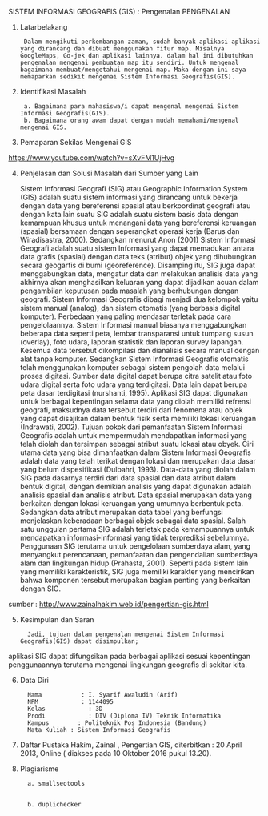 
SISTEM INFORMASI GEOGRAFIS (GIS) : Pengenalan
PENGENALAN





1. Latarbelakang

        Dalam mengikuti perkembangan zaman, sudah banyak aplikasi-aplikasi yang dirancang dan dibuat menggunakan fitur map. Misalnya GoogleMaps, Go-jek dan aplikasi lainnya. dalam hal ini dibutuhkan pengenalan mengenai pembuatan map itu sendiri. Untuk mengenal bagaimana membuat/mengetahui mengenai map. Maka dengan ini saya memaparkan sedikit mengenai Sistem Informasi Geografis(GIS).

2. Identifikasi Masalah

        a. Bagaimana para mahasiswa/i dapat mengenal mengenai Sistem Informasi Geografis(GIS).
        b. Bagaimana orang awam dapat dengan mudah memahami/mengenal mengenai GIS.

3. Pemaparan Sekilas Mengenai GIS

https://www.youtube.com/watch?v=sXvFM1UjHvg


4. Penjelasan dan Solusi Masalah dari Sumber yang Lain

      Sistem Informasi Geografi (SIG) atau Geographic Information System (GIS) adalah suatu sistem informasi yang dirancang untuk bekerja dengan data yang bereferensi spasial atau berkoordinat geografi atau dengan kata lain suatu SIG adalah suatu sistem basis data dengan kemampuan khusus untuk menangani data yang bereferensi keruangan (spasial) bersamaan dengan seperangkat operasi kerja (Barus dan Wiradisastra, 2000). Sedangkan menurut Anon (2001) Sistem Informasi Geografi adalah suatu sistem Informasi yang dapat memadukan antara data grafis (spasial) dengan data teks (atribut) objek yang dihubungkan secara geogarfis di bumi (georeference). Disamping itu, SIG juga dapat menggabungkan data, mengatur data dan melakukan analisis data yang akhirnya akan menghasilkan keluaran yang dapat dijadikan acuan dalam pengambilan keputusan pada masalah yang berhubungan dengan geografi.
       Sistem Informasi Geografis dibagi menjadi dua kelompok yaitu sistem manual (analog), dan sistem otomatis (yang berbasis digital komputer). Perbedaan yang paling mendasar terletak pada cara pengelolaannya. Sistem Informasi manual biasanya menggabungkan beberapa data seperti peta, lembar transparansi untuk tumpang susun (overlay), foto udara, laporan statistik dan laporan survey lapangan. Kesemua data tersebut dikompilasi dan dianalisis secara manual dengan alat tanpa komputer. Sedangkan Sistem Informasi Geografis otomatis telah menggunakan komputer sebagai sistem pengolah data melalui proses digitasi. Sumber data digital dapat berupa citra satelit atau foto udara digital serta foto udara yang terdigitasi. Data lain dapat berupa peta dasar terdigitasi (nurshanti, 1995).
      Aplikasi SIG dapat digunakan untuk berbagai kepentingan selama data yang diolah memiliki refrensi geografi, maksudnya data tersebut terdiri dari fenomena atau objek yang dapat disajikan dalam bentuk fisik serta memiliki lokasi keruangan (Indrawati, 2002). Tujuan pokok dari pemanfaatan Sistem Informasi Geografis adalah untuk mempermudah mendapatkan informasi yang telah diolah dan tersimpan sebagai atribut suatu lokasi atau obyek. Ciri utama data yang bisa dimanfaatkan dalam Sistem Informasi Geografis adalah data yang telah terikat dengan lokasi dan merupakan data dasar yang belum dispesifikasi (Dulbahri, 1993).
       Data-data yang diolah dalam SIG pada dasarnya terdiri dari data spasial dan data atribut dalam bentuk digital, dengan demikian analisis yang dapat digunakan adalah analisis spasial dan analisis atribut. Data spasial merupakan data yang berkaitan dengan lokasi keruangan yang umumnya berbentuk peta. Sedangkan data atribut merupakan data tabel yang berfungsi menjelaskan keberadaan berbagai objek sebagai data spasial. 
    Salah satu unggulan pertama SIG adalah terletak pada kemampuannya untuk mendapatkan informasi-informasi yang tidak terprediksi sebelumnya. Penggunaan SIG terutama untuk pengelolaan sumberdaya alam, yang menyangkut perencanaan, pemanfaatan dan pengendalian sumberdaya alam dan lingkungan hidup (Prahasta, 2001). Seperti pada sistem lain yang memiliki karakteristik, SIG juga memiliki karakter yang mencirikan bahwa komponen tersebut merupakan bagian penting yang berkaitan dengan SIG.

sumber :
http://www.zainalhakim.web.id/pengertian-gis.html

5. Kesimpulan dan Saran

         Jadi, tujuan dalam pengenalan mengenai Sistem Informasi Geografis(GIS) dapat disimpulkan;
aplikasi SIG dapat difungsikan pada berbagai aplikasi sesuai kepentingan penggunaannya terutama mengenai lingkungan geografis di sekitar kita.

6. Data Diri

         Nama           : I. Syarif Awaludin (Arif)
         NPM            : 1144095
         Kelas            : 3D
         Prodi            : DIV (Diploma IV) Teknik Informatika
         Kampus        : Politeknik Pos Indonesia (Bandung)
         Mata Kuliah : Sistem Informasi Geografis

7. Daftar Pustaka
         Hakim, Zainal , Pengertian GIS, diterbitkan : 20 April 2013, Online ( diakses pada 10 Oktober 2016 pukul 13.20).

8. Plagiarisme

         a. smallseotools 


         b. duplichecker
